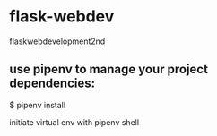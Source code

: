 # flask-webdev
flaskwebdevelopment2nd

## use pipenv to manage your project dependencies:
$ pipenv install

initiate virtual env with pipenv shell